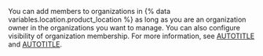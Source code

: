 You can add members to organizations in {% data variables.location.product_location %} as long as you are an organization owner in the organizations you want to manage. You can also configure visibility of organization membership. For more information, see [AUTOTITLE](/organizations/managing-membership-in-your-organization/adding-people-to-your-organization) and [AUTOTITLE](/admin/user-management/managing-organizations-in-your-enterprise/configuring-visibility-for-organization-membership).
